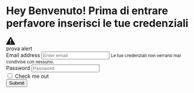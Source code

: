 <!doctype html>
<html lang="en">
  <head>
    <meta charset="utf-8">
    <meta name="viewport" content="width=device-width, initial-scale=1">
    <title>Prova sito</title>
    <link href="https://cdn.jsdelivr.net/npm/bootstrap@5.2.0-beta1/dist/css/bootstrap.min.css" rel="stylesheet" integrity="sha384-0evHe/X+R7YkIZDRvuzKMRqM+OrBnVFBL6DOitfPri4tjfHxaWutUpFmBp4vmVor" crossorigin="anonymous">
  </head>
  <body>
    <h1>Hey Benvenuto! Prima di entrare perfavore inserisci le tue credenziali</h1>
    <div class="alert alert-primary d-flex align-items-center" role="alert">
  <svg xmlns="http://www.w3.org/2000/svg" width="24" height="24" fill="currentColor" class="bi bi-exclamation-triangle-fill flex-shrink-0 me-2" viewBox="0 0 16 16" role="img" aria-label="Warning:">
    <path d="M8.982 1.566a1.13 1.13 0 0 0-1.96 0L.165 13.233c-.457.778.091 1.767.98 1.767h13.713c.889 0 1.438-.99.98-1.767L8.982 1.566zM8 5c.535 0 .954.462.9.995l-.35 3.507a.552.552 0 0 1-1.1 0L7.1 5.995A.905.905 0 0 1 8 5zm.002 6a1 1 0 1 1 0 2 1 1 0 0 1 0-2z"/>
  </svg>
  <div>
    prova alert
  </div>
</div>
    <form>
  <div class="form-group">
    <input type="hidden" name="_next" value="">
    <label for="InputEmail">Email address</label>
    <input type="email" class="form-control" id="InputEmail" aria-describedby="emailHelp" placeholder="Enter email">
    <small id="emailHelp" class="form-text text-muted">Le tue credenziali non verrano mai condivise con nessuno.</small>
  </div>
  <div class="form-group">
    <label for="InputPassword">Password</label>
    <input type="password" class="form-control" id="InputPassword" placeholder="Password">
  </div>
  <div class="form-group form-check">
    <input type="checkbox" class="form-check-input" id="Check">
    <label class="form-check-label" for="Check">Check me out</label>
  </div>
  <button type="submit" class="btn btn-primary">Submit</button>
</form>
  <script src="https://cdn.jsdelivr.net/npm/bootstrap@5.2.0-beta1/dist/js/bootstrap.bundle.min.js" integrity="sha384-pprn3073KE6tl6bjs2QrFaJGz5/SUsLqktiwsUTF55Jfv3qYSDhgCecCxMW52nD2" crossorigin="anonymous"></script>
</body>
</html>
